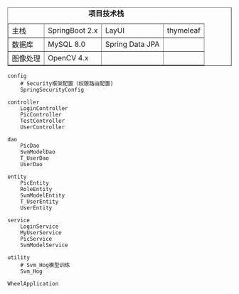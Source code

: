 
<table border = "1">
    <caption><strong>项目技术栈</strong></caption>
    <tr>
        <td>主栈</td>
        <td>SpringBoot 2.x</td>
        <td>LayUI</td>
        <td>thymeleaf</td>
    </tr> 
    <tr>
        <td>数据库</td>
        <td>MySQL 8.0</td>
        <td>Spring Data JPA</td>
        <td></td>
    </tr>
    <tr>
        <td>图像处理</td>
        <td>OpenCV 4.x</td>
        <td></td>
        <td></td>
    </tr>
    <!--    
    <tr>
        <td></td>
        <td></td>
    </tr>
    -->
</table>




    
    config
        # Security框架配置（权限路由配置)
        SpringSecurityConfig 

    controller
        LoginController
        PicController
        TestController
        UserController

    dao
        PicDao
        SvmModelDao
        T_UserDao
        UserDao

    entity
        PicEntity
        RoleEntity
        SvmModelEntity
        T_UserEntity
        UserEntity

    service
        LoginService
        MyUserService
        PicService
        SvmModelService

    utility
        # Svm_Hog模型训练
        Svm_Hog

    WheelApplication
